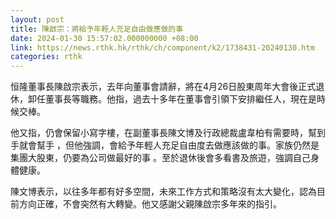 ```yaml
---
layout: post
title: 陳啟宗：將給予年輕人充足自由做應做的事
date: 2024-01-30 15:57:02.000000000 +08:00
link: https://news.rthk.hk/rthk/ch/component/k2/1738431-20240130.htm
categories: rthk
---
```


恒隆董事長陳啟宗表示，去年向董事會請辭，將在4月26日股東周年大會後正式退休，卸任董事長等職務。他指，過去十多年在董事會引領下安排繼任人，現在是時候交棒。

他又指，仍會保留小寫字樓，在副董事長陳文博及行政總裁盧韋柏有需要時，幫到手就會幫手 ，但他強調，會給予年輕人充足自由度去做應該做的事。家族仍然是集團大股東，仍要為公司做最好的事 。至於退休後會多看書及旅遊，強調自己身體健康。

陳文博表示，以往多年都有好多空間，未來工作方式和策略沒有太大變化，認為目前方向正確，不會突然有大轉變。他又感謝父親陳啟宗多年來的指引。
